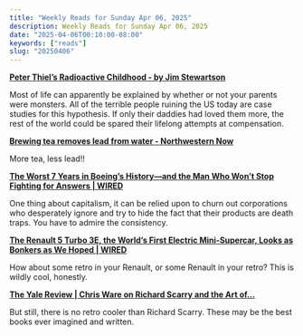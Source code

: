 ```yaml
---
title: "Weekly Reads for Sunday Apr 06, 2025"
description: Weekly Reads for Sunday Apr 06, 2025
date: "2025-04-06T00:10:00-08:00"
keywords: ["reads"]
slug: "20250406"
---
```



**[Peter Thiel’s Radioactive Childhood - by Jim Stewartson](https://www.mind-war.com/p/peter-thiels-radioactive-childhood)**

Most of life can apparently be explained by whether or not your parents were monsters. All of the terrible people ruining the US today are case studies for this hypothesis. If only their daddies had loved them more, the rest of the world could be spared their lifelong attempts at compensation.

**[Brewing tea removes lead from water - Northwestern Now](https://news.northwestern.edu/stories/2025/02/brewing-tea-removes-lead-from-water/)**  

More tea, less lead!!

**[The Worst 7 Years in Boeing’s History—and the Man Who Won’t Stop Fighting for Answers | WIRED](https://www.wired.com/story/boeing-whistleblower-737-max/)**  

One thing about capitalism, it can be relied upon to churn out corporations who desperately ignore and try to hide the fact that their products are death traps.  You have to admire the consistency.  

**[The Renault 5 Turbo 3E, the World’s First Electric Mini-Supercar, Looks as Bonkers as We Hoped | WIRED](https://www.wired.com/story/renault-5-turbo-3e-first-look/)**  

How about some retro in your Renault, or some Renault in your retro? This is wildly cool, honestly.

**[The Yale Review | Chris Ware on Richard Scarry and the Art of…](https://yalereview.org/article/chris-ware-richard-scarry)**

But still, there is no retro cooler than Richard Scarry. These may be the best books ever imagined and written.
